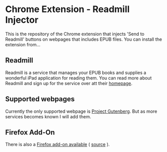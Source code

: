 # Chrome Extension - Readmill Injector

This is the repository of the Chrome extension that injects 'Send to Readmill' buttons on webpages that includes EPUB files.
You can install the extension from...

## Readmill

Readmill is a service that manages your EPUB books and supplies a wonderful iPad application for reading them. You can read
more about Readmill and sign up for the service over att their [homepage](http://readmill.com).

## Supported webpages

Currently the only supported webpage is [Project Gutenberg](http://gutenberg.org). But as more services becomes known I will
add them.

## Firefox Add-On

There is also a [Firefox add-on available](https://addons.mozilla.org/en-US/firefox/addon/readmill-injector/) ( [source](https://github.com/simon/fx-readmill-inject) ).
